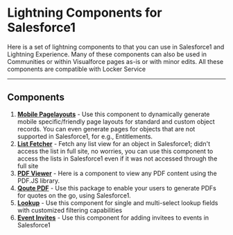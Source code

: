 Lightning Components for Salesforce1
===============================

Here is a set of lightning components to that you can use in Salesforce1 and Lightning Experience. Many of these components can also be used in Communities or within Visualforce pages as-is or with minor edits. All these components are compatible with Locker Service

----------

Components
-------------

 1. **[Mobile Pagelayouts](https://github.com/kumarrk21/S1PageLayouts)** - Use this component to dynamically generate mobile specific/friendly page layouts for standard and custom object records. You can even generate pages for objects that are not supported in Salesforce1, for e.g., Entitlements.
 2. **[List Fetcher](https://github.com/kumarrk21/ListViewer)** - Fetch any list view for an object in Salesforce1; didn't access the list in full site, no worries, you can use this component to access the lists in Salesforce1 even if it was not accessed through the full site
 3. **[PDF Viewer](https://github.com/kumarrk21/PDFViewer)** - Here is a component to view any PDF content using the PDF.JS library.
 4. **[Qoute PDF](https://github.com/kumarrk21/S1QuotePDF)** - Use this package to enable your users to generate PDFs for quotes on the go, using Salesforce1.
 5. **[Lookup](https://github.com/kumarrk21/LookupComponent)** - Use this component for single and multi-select lookup fields with customized filtering capabilities
 6. **[Event Invites](https://github.com/kumarrk21/S1EventsInvite)** - Use this component for adding invitees to events in Salesforce1


